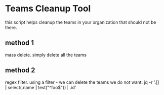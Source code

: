 # Teams Cleanup Tool

this script helps cleanup the teams in your organization that should not be there.

## method 1

mass delete. simply delete all the teams

## method 2 

regex filter. using a filter - we can delete the teams we do not want.
jq -r '.[] | select(.name | test("^foo$")) | .id'
